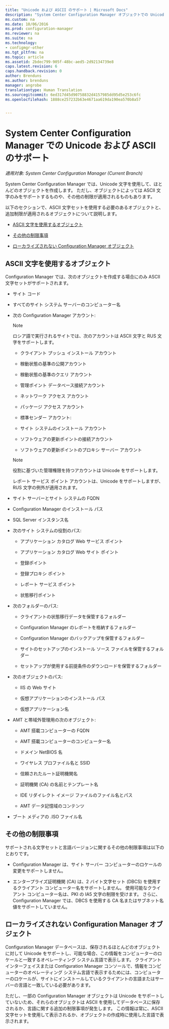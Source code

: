```yaml
---
title: "Unicode および ASCII のサポート | Microsoft Docs"
description: "System Center Configuration Manager オブジェクトでの Unicode および ASCII 文字のサポートについて説明します。"
ms.custom: na
ms.date: 10/06/2016
ms.prod: configuration-manager
ms.reviewer: na
ms.suite: na
ms.technology:
- configmgr-other
ms.tgt_pltfrm: na
ms.topic: article
ms.assetid: 2bdec799-905f-48bc-aed5-2d92134739e8
caps.latest.revision: 6
caps.handback.revision: 0
author: Brenduns
ms.author: brenduns
manager: angrobe
translationtype: Human Translation
ms.sourcegitcommit: 6ed317d45d90758832d4157985dd95d5e253c6fc
ms.openlocfilehash: 1888ce257232b63e4671aa619da190ea570b8a57


---
```

# <a name="unicode-and-ascii-support-in-system-center-configuration-manager"></a>System Center Configuration Manager での Unicode および ASCII のサポート

*適用対象: System Center Configuration Manager (Current Branch)*

System Center Configuration Manager では、Unicode 文字を使用して、ほとんどのオブジェクトを作成します。 ただし、オブジェクトによっては ASCII 文字のみをサポートするものや、その他の制限が適用されるものもあります。  

 以下のセクションで、ASCII 文字セットを使用する必要のあるオブジェクトと、追加制限が適用されるオブジェクトについて説明します。  

-   [ASCII 文字を使用するオブジェクト](#BKMK_ASCIIchar)  

-   [その他の制限事項](#BKMK_OtherCharLimitations)  

-   [ローカライズされない Configuration Manager オブジェクト](#BKMK_LangNonLocalize)  

##  <a name="a-namebkmkasciichara-objects-that-use-ascii-characters"></a><a name="BKMK_ASCIIchar"></a> ASCII 文字を使用するオブジェクト  
 Configuration Manager では、次のオブジェクトを作成する場合にのみ ASCII 文字セットがサポートされます。  

-   サイト コード  

-   すべてのサイト システム サーバーのコンピューター名  

-   次の Configuration Manager アカウント:  

    > [!NOTE]  
    >  ロシア語で実行されるサイトでは、次のアカウントは ASCII 文字と RUS 文字をサポートします。  

    -   クライアント プッシュ インストール アカウント  

    -   稼動状態の基準の公開アカウント  

    -   稼動状態の基準のクエリ アカウント  

    -   管理ポイント データベース接続アカウント  

    -   ネットワーク アクセス アカウント  

    -   パッケージ アクセス アカウント  

    -   標準センダー アカウント:  

    -   サイト システムのインストール アカウント  

    -   ソフトウェアの更新ポイントの接続アカウント  

    -   ソフトウェアの更新ポイントのプロキシ サーバー アカウント  

    > [!NOTE]  
    >  役割に基づいた管理権限を持つアカウントは Unicode をサポートします。  
    >   
    >  レポート サービス ポイント アカウントは、Unicode をサポートしますが、RUS 文字の例外が適用されます。  

-   サイト サーバーとサイト システムの FQDN  

-   Configuration Manager のインストール パス  

-   SQL Server インスタンス名  

-   次のサイト システムの役割のパス:  

    -   アプリケーション カタログ Web サービス ポイント  

    -   アプリケーション カタログ Web サイト ポイント  

    -   登録ポイント  

    -   登録プロキシ ポイント  

    -   レポート サービス ポイント  

    -   状態移行ポイント  

-   次のフォルダーのパス:  

    -   クライアントの状態移行データを保管するフォルダー  

    -   Configuration Manager のレポートを格納するフォルダー  

    -   Configuration Manager のバックアップを保管するフォルダー  

    -   サイトのセットアップのインストール ソース ファイルを保管するフォルダー  

    -   セットアップが使用する前提条件のダウンロードを保管するフォルダー  

-   次のオブジェクトのパス:  

    -   IIS の Web サイト  

    -   仮想アプリケーションのインストール パス  

    -   仮想アプリケーション名  

-   AMT と帯域外管理用の次のオブジェクト:  

    -   AMT 搭載コンピューターの FQDN  

    -   AMT 搭載コンピューターのコンピューター名  

    -   ドメイン NetBIOS 名  

    -   ワイヤレス プロファイル名と SSID  

    -   信頼されたルート証明機関名  

    -   証明機関 (CA) の名前とテンプレート名  

    -   IDE リダイレクト イメージ ファイルのファイル名とパス  

    -   AMT データ記憶域のコンテンツ  

-   ブート メディアの .ISO ファイル名  

##  <a name="a-namebkmkothercharlimitationsa-additional-limitations"></a><a name="BKMK_OtherCharLimitations"></a> その他の制限事項  
 サポートされる文字セットと言語バージョンに関するその他の制限事項は以下のとおりです。  

-   Configuration Manager は、サイト サーバー コンピューターのロケールの変更をサポートしません。  

-   エンタープライズ証明機関 (CA) は、2 バイト文字セット (DBCS) を使用するクライアント コンピューター名をサポートしません。 使用可能なクライアント コンピューター名は、PKI の IA5 文字の制限を受けます。 さらに、Configuration Manager では、DBCS を使用する CA 名またはサブネット名値をサポートしていません。  

##  <a name="a-namebkmklangnonlocalizea-configuration-manager-objects-that-are-not-localized"></a><a name="BKMK_LangNonLocalize"></a> ローカライズされない Configuration Manager オブジェクト  
 Configuration Manager データベースは、保存されるほとんどのオブジェクトに対して Unicode をサポートし、可能な場合、この情報をコンピューターのロケールと一致するオペレーティング システム言語で表示します。 クライアント インターフェイスまたは Configuration Manager コンソールで、情報をコンピューターのオペレーティング システム言語で表示するためには、コンピューターのロケールが、サイトにインストールしているクライアントの言語またはサーバーの言語と一致している必要があります。  

 ただし、一部の Configuration Manager オブジェクトは Unicode をサポートしていないため、それらのオブジェクトは ASCII を使用してデータベースに保存されるか、言語に関する追加の制限事項が発生します。 この情報は常に、ASCII 文字セットを使用して表示されるか、オブジェクトの作成時に使用した言語で表示されます。  



<!--HONumber=Dec16_HO3-->


